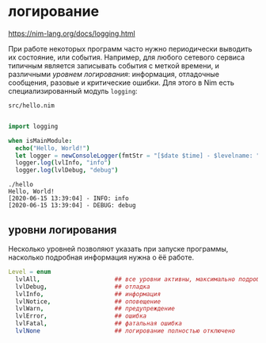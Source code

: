 # логирование

https://nim-lang.org/docs/logging.html

При работе некоторых программ часто нужно периодически выводить их состояние, или события. Например, для любого сетевого сервиса типичным является записывать события с меткой времени, и различными *уровнем логирования*: информация, отладочные сообщения, разовые и критические ошибки. Для этого в Nim есть специализированный модуль `logging`:

`src/hello.nim`
```nim

import logging

when isMainModule:
  echo("Hello, World!")
  let logger = newConsoleLogger(fmtStr = "[$date $time] - $levelname: ")
  logger.log(lvlInfo, "info")
  logger.log(lvlDebug, "debug")
```
```
./hello
Hello, World!
[2020-06-15 13:39:04] - INFO: info
[2020-06-15 13:39:04] - DEBUG: debug
```

## уровни логирования

Несколько уровней позволяют указать при запуске программы, насколько подробная информация нужна о ёё работе.

```nim
Level = enum
  lvlAll,                     ## все уровни активны, максимально подробный лог
  lvlDebug,                   ## отладка
  lvlInfo,                    ## информация
  lvlNotice,                  ## оповещение
  lvlWarn,                    ## предупреждение
  lvlError,                   ## ошибка
  lvlFatal,                   ## фатальная ошибка
  lvlNone                     ## логирование полностью отключено
```
